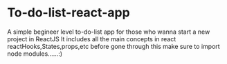 # To-do-list-react-app
A simple begineer level to-do-list app for those who wanna start a new project in ReactJS
It includes all the main concepts in react reactHooks,States,props,etc
before gone through this make sure to import node modules......:)


